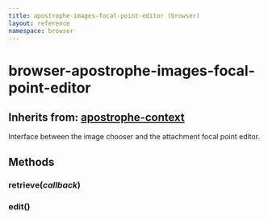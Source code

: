 ```yaml
---
title: apostrophe-images-focal-point-editor (browser)
layout: reference
namespace: browser
---
```


# browser-apostrophe-images-focal-point-editor

## Inherits from: [apostrophe-context](https://github.com/apostrophecms/apostrophe-documentation/tree/e71017392b54a258d8d72811456c862139150a96/modules/apostrophe-utils/browser-apostrophe-context.html)

Interface between the image chooser and the attachment focal point editor.

## Methods

### retrieve\(_callback_\)

### edit\(\)


